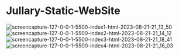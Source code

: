 # Jullary-Static-WebSite
![screencapture-127-0-0-1-5500-index1-html-2023-08-21-21_13_50](https://github.com/NadiaOutizi/First_project_Laravel/assets/107075774/8cface51-6b26-4127-9718-75bee68c1627)
![screencapture-127-0-0-1-5500-index2-html-2023-08-21-21_14_12](https://github.com/NadiaOutizi/First_project_Laravel/assets/107075774/11baae07-29e8-4949-8d6a-c1294210bb9a)
![screencapture-127-0-0-1-5500-index3-html-2023-08-21-21_18_41](https://github.com/NadiaOutizi/First_project_Laravel/assets/107075774/c8ee8d45-400c-470b-ac2a-064344675910)
![screencapture-127-0-0-1-5500-index4-html-2023-08-21-21_16_03](https://github.com/NadiaOutizi/First_project_Laravel/assets/107075774/6ca194c5-6dd7-4202-b1ce-4e7375a924c9)
